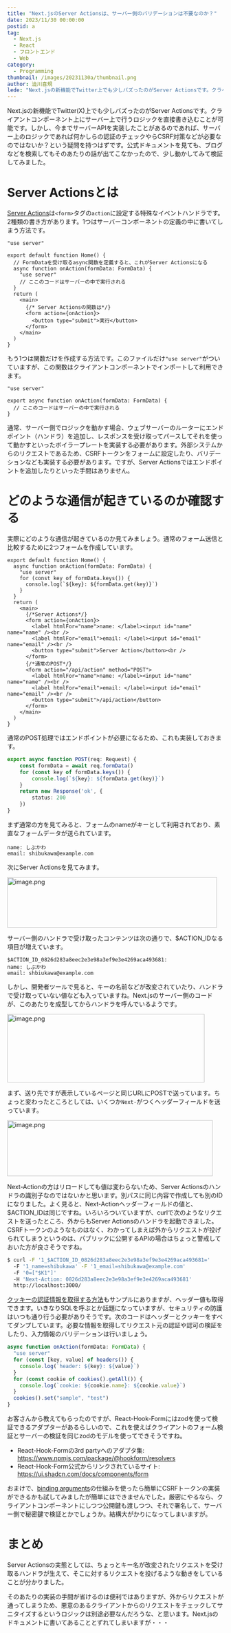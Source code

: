 ```yaml
---
title: "Next.jsのServer Actionsは、サーバー側のバリデーションは不要なのか？"
date: 2023/11/30 00:00:00
postid: a
tag:
  - Next.js
  - React
  - フロントエンド
  - Web
category:
  - Programming
thumbnail: /images/20231130a/thumbnail.png
author: 澁川喜規
lede: "Next.jsの新機能でTwitter上でも少しバズったのがServer Actionsです。クライアントコンポーネント上にサーバー上で行うロジックを直接書き込むことが可能です。"
---
```

Next.jsの新機能でTwitter(X)上でも少しバズったのがServer Actionsです。クライアントコンポーネント上にサーバー上で行うロジックを直接書き込むことが可能です。しかし、今までサーバーAPIを実装したことがあるのであれば、サーバー上のロジックであれば何かしらの認証のチェックやらCSRF対策などが必要なのではないか？という疑問を持つはずです。公式ドキュメントを見ても、ブログなどを検索してもそのあたりの話が出てこなかったので、少し動かしてみて検証してみました。

# Server Actionsとは

[Server Actions](https://nextjs.org/docs/app/api-reference/functions/server-actions)は`<form>`タグの`action`に設定する特殊なイベントハンドラです。2種類の書き方があります。1つはサーバーコンポーネントの定義の中に書いてしまう方法です。

```tsx
"use server"

export default function Home() {
  // FormDataを受け取るasync関数を定義すると、これがServer Actionsになる
  async function onAction(formData: FormData) {
    "use server"
    // ここのコードはサーバーの中で実行される
  }
  return (
    <main>
      {/* Server Actionsの関数は*/}
      <form action={onAction}>
        <button type="submit">実行</button>
      </form>
    </main>
  )
}
```

もう1つは関数だけを作成する方法です。このファイルだけ`"use server"`がついていますが、この関数はクライアントコンポーネントでインポートして利用できます。

```tsx
"use server"

export async function onAction(formData: FormData) {
  // ここのコードはサーバーの中で実行される
}
```

通常、サーバー側でロジックを動かす場合、ウェブサーバーのルーターにエンドポイント（ハンドラ）を追加し、レスポンスを受け取ってパースしてそれを使って動かすといったボイラープレートを実装する必要があります。外部システムからのリクエストであるため、CSRFトークンをフォームに設定したり、バリデーションなども実装する必要があります。ですが、Server Actionsではエンドポイントを追加したりといった手間はありません。

# どのような通信が起きているのか確認する

実際にどのような通信が起きているのか見てみましょう。通常のフォーム送信と比較するために2つフォームを作成しています。

```tsx src/app/page.tsx
export default function Home() {
  async function onAction(formData: FormData) {
    "use server"
    for (const key of formData.keys()) {
      console.log(`${key}: ${formData.get(key)}`)
    }
  }
  return (
    <main>
      {/*Server Actions*/}
      <form action={onAction}>
        <label htmlFor="name">name: </label><input id="name" name="name" /><br />
        <label htmlFor="email">email: </label><input id="email" name="email" /><br />
        <button type="submit">Server Action</button><br />
      </form>
      {/*通常のPOST*/}
      <form action="/api/action" method="POST">
        <label htmlFor="name">name: </label><input id="name" name="name" /><br />
        <label htmlFor="email">email: </label><input id="email" name="email" /><br />
        <button type="submit">/api/action</button>
      </form>
    </main>
  )
}
```

通常のPOST処理ではエンドポイントが必要になるため、これも実装しておきます。

```ts src/app/api/action/route.ts
export async function POST(req: Request) {
    const formData = await req.formData()
    for (const key of formData.keys()) {
        console.log(`${key}: ${formData.get(key)}`)
    }
    return new Response('ok', {
        status: 200
    })
}
```

まず通常の方を見てみると、フォームのnameがキーとして利用されており、素直なフォームデータが送られています。

```
name: しぶかわ
email: shibukawa@example.com
```

次にServer Actionsを見てみます。

<img src="/images/20231130a/image.png" alt="image.png" width="488" height="117" loading="lazy">

サーバー側のハンドラで受け取ったコンテンツは次の通りで、$ACTION_IDなる項目が増えています。

```
$ACTION_ID_0826d283a8eec2e3e98a3ef9e3e4269aca493681: 
name: しぶかわ
email: shbiukawa@example.com
```

しかし、開発者ツールで見ると、キーの名前などが改変されていたり、ハンドラで受け取っていない値なども入っていますね。Next.jsのサーバー側のコードが、このあたりを成型してからハンドラを呼んでいるようです。

<img src="/images/20231130a/image_2.png" alt="image.png" width="459" height="159" loading="lazy">


まず、送り先ですが表示しているページと同じURLにPOSTで送っています。ちょっと変わったところとしては、いくつか`Next-`がつくヘッダーフィールドを送っています。

<img src="/images/20231130a/image_3.png" alt="image.png" width="478" height="130" loading="lazy">

Next-Actionの方はリロードしても値は変わらないため、Server Actionsのハンドラの識別子なのではないかと思います。別パスに同じ内容で作成しても別のIDになりました。よく見ると、Next-Actionヘッダーフィールドの値と、$ACTION_IDは同じですね。いろいろついていますが、curlで次のようなリクエストを送ったところ、外からもServer Actionsのハンドラを起動できました。CSRFトークンのようなものはなく、わかってしまえば外からリクエストが投げられてしまうというのは、パブリックに公開するAPIの場合はちょっと警戒しておいた方が良さそうですね。

```bash
$ curl -F '1_$ACTION_ID_0826d283a8eec2e3e98a3ef9e3e4269aca493681='
  -F '1_name=shibukawa' -F '1_email=shibukawa@example.com'
  -F '0=["$K1"]'
  -H 'Next-Action: 0826d283a8eec2e3e98a3ef9e3e4269aca493681'
  http://localhost:3000/
```

[クッキーの認証情報を取得する方法](https://nextjs.org/docs/app/building-your-application/data-fetching/forms-and-mutations#reading-cookies)もサンプルにありますが、ヘッダー値も取得できます。いきなりSQLを呼ぶとか話題になっていますが、セキュリティの防護はいつも通り行う必要がありそうです。次のコードはヘッダーとクッキーをすべてダンプしています。必要な情報を取得してリクエスト元の認証や認可の検証をしたり、入力情報のバリデーションは行いましょう。

```ts
async function onAction(formData: FormData) {
  "use server"
  for (const [key, value] of headers()) {
    console.log(`header: ${key}: ${value}`)
  }
  for (const cookie of cookies().getAll()) {
    console.log(`cookie: ${cookie.name}: ${cookie.value}`)
  }
  cookies().set("sample", "test")
}
```

お客さんから教えてもらったのですが、React-Hook-Formにはzodを使って検証できるアダプターがあるらしいので、これを使えばクライアントのフォーム検証とサーバーの検証を同じzodのモデルを使ってできそうですね。

* React-Hook-Formの3rd partyへのアダプタ集: https://www.npmjs.com/package/@hookform/resolvers
* React-Hook-Form公式からリンクされているサイト: https://ui.shadcn.com/docs/components/form

おまけで、[binding arguments](https://nextjs.org/docs/app/api-reference/functions/server-actions#binding-arguments)の仕組みを使ったら簡単にCSRFトークンの実装ができるかも試してみましたが簡単にはできませんでした。厳密にやるなら、クライアントコンポーネントにしつつ公開鍵も渡しつつ、それで署名して、サーバー側で秘密鍵で検証とかでしょうか。結構大がかりになってしまいますが。

# まとめ

Server Actionsの実態としては、ちょっとキー名が改変されたリクエストを受け取るハンドラが生えて、そこに対するリクエストを投げるような動きをしていることが分かりました。

そのあたりの実装の手間が省けるのは便利ではありますが、外からリクエストが通ってしまうため、悪意のあるクライアントからのリクエストをチェックしてサニタイズするというロジックは別途必要なんだろうな、と思います。Next.jsのドキュメントに書いてあることとずれてしまいますが・・・

